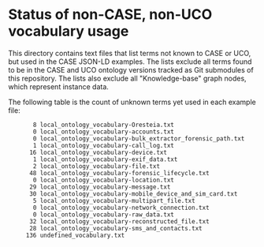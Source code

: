 # Status of non-CASE, non-UCO vocabulary usage

This directory contains text files that list terms not known to CASE or UCO, but used in the CASE JSON-LD examples.  The lists exclude all terms found to be in the CASE and UCO ontology versions tracked as Git submodules of this repository.  The lists also exclude all "Knowledge-base" graph nodes, which represent instance data.

The following table is the count of unknown terms yet used in each example file:

```
       8 local_ontology_vocabulary-Oresteia.txt
       0 local_ontology_vocabulary-accounts.txt
       0 local_ontology_vocabulary-bulk_extractor_forensic_path.txt
       1 local_ontology_vocabulary-call_log.txt
      16 local_ontology_vocabulary-device.txt
       1 local_ontology_vocabulary-exif_data.txt
       2 local_ontology_vocabulary-file.txt
      48 local_ontology_vocabulary-forensic_lifecycle.txt
       0 local_ontology_vocabulary-location.txt
      29 local_ontology_vocabulary-message.txt
      30 local_ontology_vocabulary-mobile_device_and_sim_card.txt
       5 local_ontology_vocabulary-multipart_file.txt
       0 local_ontology_vocabulary-network_connection.txt
       0 local_ontology_vocabulary-raw_data.txt
      32 local_ontology_vocabulary-reconstructed_file.txt
      28 local_ontology_vocabulary-sms_and_contacts.txt
     136 undefined_vocabulary.txt
```
